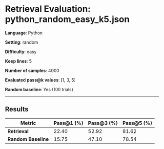 # Retrieval Evaluation: python_random_easy_k5.json

**Language**: Python

**Setting**: random

**Difficulty**: easy

**Keep lines**: 5

**Number of samples**: 4000

**Evaluated pass@k values**: [1, 3, 5]

**Random baseline**: Yes (100 trials)

---

## Results

| Metric | Pass@1 (%) | Pass@3 (%) | Pass@5 (%) |
|--------|-------------|-------------|-------------|
| **Retrieval** | 22.40 | 52.92 | 81.62 |
| **Random Baseline** | 15.75 | 47.10 | 78.54 |

